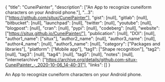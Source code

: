 {
  "title": "CuneiPainter",
  "description": ["An App to recognize cuneiform characters on your Android phone."],
  "...3": ["https://github.com/situx/CuneiPainter"],
  "gist": [null],
  "gitlab": [null],
  "bitbucket": [null],
  "launchpad": [null],
  "twitter": [null],
  "youtube": [null],
  "blogpost": [null],
  "cran": [null],
  "pypi": [null],
  "codeberg": [null],
  "website": ["https://situx.github.io/CuneiPainter/"],
  "publication": [null],
  "DOI": [null],
  "author1_name": ["situx"],
  "author2_name": [null],
  "author3_name": [null],
  "author4_name": [null],
  "author5_name": [null],
  "category": ["Packages and libraries"],
  "platform": ["Mobile app"],
  "tag1": ["Shape recognition"],
  "tag2": [null],
  "tag3": [null],
  "tag4": [null],
  "tag5": [null],
  "notes": [null],
  "internetarchive": ["https://archive.org/details/github.com-situx-CuneiPainter_-_2020-10-06_14-40-31"],
  "links": []
}

<!-- Generated by csv2md.R – do not edit by hand -->

An App to recognize cuneiform characters on your Android phone.